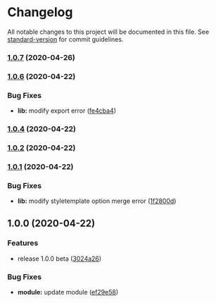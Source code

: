# Changelog

All notable changes to this project will be documented in this file. See [standard-version](https://github.com/conventional-changelog/standard-version) for commit guidelines.

### [1.0.7](https://github.com/kdydesign/fontagon/compare/v1.0.6...v1.0.7) (2020-04-26)

### [1.0.6](https://github.com/kdydesign/fontagon/compare/v1.0.5...v1.0.6) (2020-04-22)


### Bug Fixes

* **lib:** modify export error ([fe4cba4](https://github.com/kdydesign/fontagon/commit/fe4cba452270646ab4c3730d1bb26aa2bd494616))

### [1.0.4](https://github.com/kdydesign/fontagon/compare/v1.0.3...v1.0.4) (2020-04-22)

### [1.0.2](https://github.com/kdydesign/fontagon/compare/v1.0.1...v1.0.2) (2020-04-22)

### [1.0.1](https://github.com/kdydesign/fontagon/compare/v1.0.0...v1.0.1) (2020-04-22)


### Bug Fixes

* **lib:** modify styletemplate option merge error ([1f2800d](https://github.com/kdydesign/fontagon/commit/1f2800ddacf7cc01578e8b0381f8462629617c38))

## 1.0.0 (2020-04-22)


### Features

* release 1.0.0 beta ([3024a26](https://github.com/kdydesign/fontagon/commit/3024a26feb3cd11f62669d7193d05627c14ca21a))


### Bug Fixes

* **module:** update module ([ef29e58](https://github.com/kdydesign/fontagon/commit/ef29e58d0625f078aaf955af9cd2b4cd415a4329))

